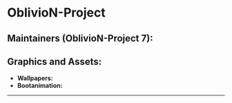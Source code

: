 OblivioN-Project
===========

Maintainers (OblivioN-Project 7):
-----------------------------


Graphics and Assets:
--------------------
* __Wallpapers:__ 
* __Bootanimation:__ 

--------------------
